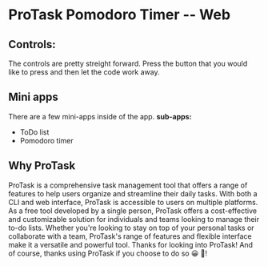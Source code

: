 # ProTask Pomodoro Timer -- Web

## Controls: 
The controls are pretty streight forward. Press the button that you would like to press and then let the code work away.

## Mini apps 
There are a few mini-apps inside of the app.
**sub-apps:**
* ToDo list
* Pomodoro timer

## Why ProTask
ProTask is a comprehensive task management tool that offers a range of features to help users organize and streamline their daily tasks. With both a CLI and web interface, ProTask is accessible to users on multiple platforms. As a free tool developed by a single person, ProTask offers a cost-effective and customizable solution for individuals and teams looking to manage their to-do lists. Whether you're looking to stay on top of your personal tasks or collaborate with a team, ProTask's range of features and flexible interface make it a versatile and powerful tool. Thanks for looking into ProTask! And of course, thanks using ProTask if you choose to do so 😀 🤩!
